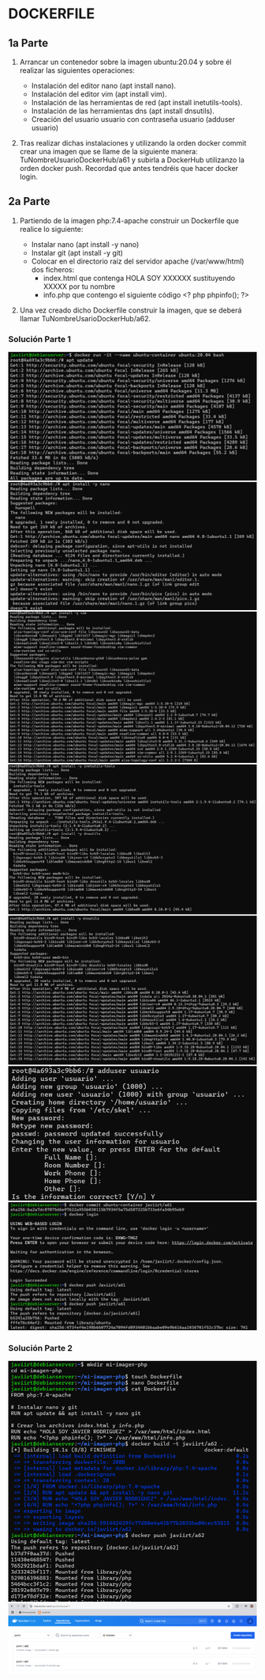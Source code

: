 # DOCKERFILE

## 1a Parte

1. Arrancar un contenedor sobre la imagen ubuntu:20.04 y sobre él realizar las siguientes operaciones:

    - Instalación del editor nano (apt install nano).
    - Instalación del editor vim (apt install vim).
    - Instalación de las herramientas de red (apt install inetutils-tools).
    - Instalación de las herramientas dns (apt install dnsutils).
    - Creación del usuario usuario con contraseña usuario (adduser usuario)

2. Tras realizar dichas instalaciones y utilizando la orden docker commit crear una imagen que se llame de la siguiente manera: TuNombreUsuarioDockerHub/a61 y subirla a DockerHub utilizanzo la orden docker push. Recordad que antes tendréis que hacer docker login.

## 2a Parte

1. Partiendo de la imagen php:7.4-apache construir un Dockerfile que realice lo siguiente:
    - Instalar nano (apt install -y nano)
    - Instalar git (apt install -y git)
    - Colocar en el directorio raíz del servidor apache (/var/www/html) dos ficheros:
        - index.html que contenga HOLA SOY XXXXXX sustituyendo XXXXX por tu nombre
        - info.php que contengo el siguiente código &lt;? php phpinfo(); ?>

2. Una vez creado dicho Dockerfile construir la imagen, que se deberá llamar TuNombreUsarioDockerHub/a62.

### Solución Parte 1 
![Solución de la tarea 10, paso 1](./Capturas/docker-10-1.png)
![Solución de la tarea 10, paso 2](./Capturas/docker-10-2.png)
![Solución de la tarea 10, paso 3](./Capturas/docker-10-3.png)
![Solución de la tarea 10, paso 4](./Capturas/docker-10-4.png)
![Solución de la tarea 10, paso 5](./Capturas/docker-10-5.png)
![Solución de la tarea 10, paso 6](./Capturas/docker-10-6.png)
![Solución de la tarea 10, paso 7](./Capturas/docker-10-7.png)

### Solución Parte 2 
![Solución de la tarea 10, paso 8](./Capturas/docker-10-8.png)
![Solución de la tarea 10, paso 9](./Capturas/docker-10-9.png)
